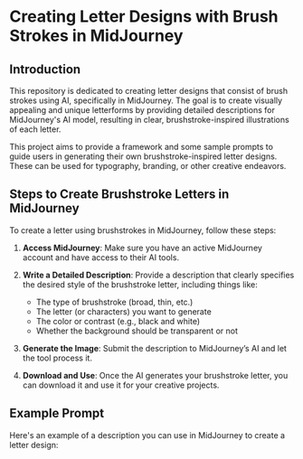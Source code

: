 # Creating Letter Designs with Brush Strokes in MidJourney

## Introduction

This repository is dedicated to creating letter designs that consist of brush strokes using AI, specifically in MidJourney. The goal is to create visually appealing and unique letterforms by providing detailed descriptions for MidJourney's AI model, resulting in clear, brushstroke-inspired illustrations of each letter.

This project aims to provide a framework and some sample prompts to guide users in generating their own brushstroke-inspired letter designs. These can be used for typography, branding, or other creative endeavors.

## Steps to Create Brushstroke Letters in MidJourney

To create a letter using brushstrokes in MidJourney, follow these steps:

1. **Access MidJourney**: Make sure you have an active MidJourney account and have access to their AI tools.

2. **Write a Detailed Description**: Provide a description that clearly specifies the desired style of the brushstroke letter, including things like:
   - The type of brushstroke (broad, thin, etc.)
   - The letter (or characters) you want to generate
   - The color or contrast (e.g., black and white)
   - Whether the background should be transparent or not

3. **Generate the Image**: Submit the description to MidJourney’s AI and let the tool process it.

4. **Download and Use**: Once the AI generates your brushstroke letter, you can download it and use it for your creative projects.

## Example Prompt

Here's an example of a description you can use in MidJourney to create a letter design:

